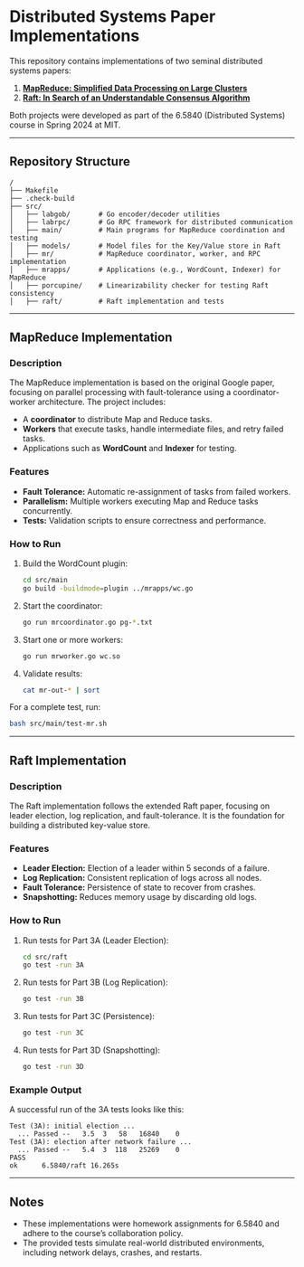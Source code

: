 
# Distributed Systems Paper Implementations

This repository contains implementations of two seminal distributed systems papers:

1. [**MapReduce: Simplified Data Processing on Large Clusters**](http://nil.csail.mit.edu/6.824/2020/papers/mapreduce.pdf)
2. [**Raft: In Search of an Understandable Consensus Algorithm**](http://nil.csail.mit.edu/6.824/2020/papers/raft-extended.pdf)

Both projects were developed as part of the 6.5840 (Distributed Systems) course in Spring 2024 at MIT.

---

## Repository Structure

```plaintext
/
├── Makefile
├── .check-build
├── src/
│   ├── labgob/       # Go encoder/decoder utilities
│   ├── labrpc/       # Go RPC framework for distributed communication
│   ├── main/         # Main programs for MapReduce coordination and testing
│   ├── models/       # Model files for the Key/Value store in Raft
│   ├── mr/           # MapReduce coordinator, worker, and RPC implementation
│   ├── mrapps/       # Applications (e.g., WordCount, Indexer) for MapReduce
│   ├── porcupine/    # Linearizability checker for testing Raft consistency
│   ├── raft/         # Raft implementation and tests
```

---

## MapReduce Implementation

### Description

The MapReduce implementation is based on the original Google paper, focusing on parallel processing with fault-tolerance using a coordinator-worker architecture. The project includes:

- A **coordinator** to distribute Map and Reduce tasks.
- **Workers** that execute tasks, handle intermediate files, and retry failed tasks.
- Applications such as **WordCount** and **Indexer** for testing.

### Features

- **Fault Tolerance:** Automatic re-assignment of tasks from failed workers.
- **Parallelism:** Multiple workers executing Map and Reduce tasks concurrently.
- **Tests:** Validation scripts to ensure correctness and performance.

### How to Run

1. Build the WordCount plugin:
   ```bash
   cd src/main
   go build -buildmode=plugin ../mrapps/wc.go
   ```

2. Start the coordinator:
   ```bash
   go run mrcoordinator.go pg-*.txt
   ```

3. Start one or more workers:
   ```bash
   go run mrworker.go wc.so
   ```

4. Validate results:
   ```bash
   cat mr-out-* | sort
   ```

For a complete test, run:
```bash
bash src/main/test-mr.sh
```

---

## Raft Implementation

### Description

The Raft implementation follows the extended Raft paper, focusing on leader election, log replication, and fault-tolerance. It is the foundation for building a distributed key-value store.

### Features

- **Leader Election:** Election of a leader within 5 seconds of a failure.
- **Log Replication:** Consistent replication of logs across all nodes.
- **Fault Tolerance:** Persistence of state to recover from crashes.
- **Snapshotting:** Reduces memory usage by discarding old logs.

### How to Run

1. Run tests for Part 3A (Leader Election):
   ```bash
   cd src/raft
   go test -run 3A
   ```

2. Run tests for Part 3B (Log Replication):
   ```bash
   go test -run 3B
   ```

3. Run tests for Part 3C (Persistence):
   ```bash
   go test -run 3C
   ```

4. Run tests for Part 3D (Snapshotting):
   ```bash
   go test -run 3D
   ```

### Example Output

A successful run of the 3A tests looks like this:
```plaintext
Test (3A): initial election ...
  ... Passed --   3.5  3   58   16840    0
Test (3A): election after network failure ...
  ... Passed --   5.4  3  118   25269    0
PASS
ok  	6.5840/raft	16.265s
```

---

## Notes

- These implementations were homework assignments for 6.5840 and adhere to the course’s collaboration policy.
- The provided tests simulate real-world distributed environments, including network delays, crashes, and restarts.
  
